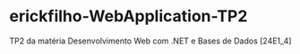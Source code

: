 # erickfilho-WebApplication-TP2
TP2  da matéria Desenvolvimento Web com .NET e Bases de Dados [24E1_4]
